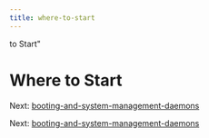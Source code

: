 ```yaml
---
title: where-to-start
---
```


to Start"

# Where to Start

Next:
[booting-and-system-management-daemons](booting-and-system-management-daemons.md)

Next:
[booting-and-system-management-daemons](booting-and-system-management-daemons.md)
